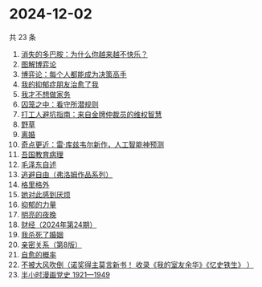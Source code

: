 # 2024-12-02

共 23 条

<!-- BEGIN WEREAD -->
<!-- 最后更新时间 2024-12-02 20:32:57 +0800 -->
1. [消失的多巴胺：为什么你越来越不快乐？](https://weread.qq.com/web/bookDetail/de1326c0813ab9641g0144d7)
1. [图解博弈论](https://weread.qq.com/web/bookDetail/09132dc0718f9709091a741)
1. [博弈论：每个人都能成为决策高手](https://weread.qq.com/web/bookDetail/5d332c2072575dbf5d33fe2)
1. [我的抑郁症朋友治愈了我](https://weread.qq.com/web/bookDetail/83032c30813ab95ffg015dfd)
1. [我才不想做家务](https://weread.qq.com/web/bookDetail/800329f0813ab9643g0180bf)
1. [囚笼之中：看守所潜规则](https://weread.qq.com/web/bookDetail/50f32b10813ab95eag0154c9)
1. [打工人避坑指南：来自金牌仲裁员的维权智慧](https://weread.qq.com/web/bookDetail/d0b32590813ab9600g014ac7)
1. [野草](https://weread.qq.com/web/bookDetail/97f32d50726a21f197f3642)
1. [离婚](https://weread.qq.com/web/bookDetail/0d1326c0717d11b70d1ff40)
1. [奇点更近：雷·库兹韦尔新作，人工智能神预测](https://weread.qq.com/web/bookDetail/30932ba0813ab9615g012cce)
1. [吾国教育病理](https://weread.qq.com/web/bookDetail/212328f0813ab9640g0140aa)
1. [毛泽东自述](https://weread.qq.com/web/bookDetail/4de325a0813ab7379g0121da)
1. [逃避自由（弗洛姆作品系列）](https://weread.qq.com/web/bookDetail/679328a0813ab8004g01640f)
1. [格里格外](https://weread.qq.com/web/bookDetail/e1f325e0813ab8ebag017cb1)
1. [她对此感到厌烦](https://weread.qq.com/web/bookDetail/8f632e60813ab7dcbg015740)
1. [抑郁的力量](https://weread.qq.com/web/bookDetail/62b32d40813ab9624g015171)
1. [明亮的夜晚](https://weread.qq.com/web/bookDetail/2db32930813ab80f9g0165a3)
1. [财经（2024年第24期）](https://weread.qq.com/web/bookDetail/5cf32b20813ab965dg010ad8)
1. [我杀死了婚姻](https://weread.qq.com/web/bookDetail/5c932450813ab95d9g0104b3)
1. [亲密关系（第8版）](https://weread.qq.com/web/bookDetail/16832420813ab90f3g019f92)
1. [自愈的概率](https://weread.qq.com/web/bookDetail/ef932630813ab8297g0123f2)
1. [不被大风吹倒（诺奖得主莫言新书！ 收录《我的室友余华》《忆史铁生》 ）](https://weread.qq.com/web/bookDetail/2c032e80813ab95aag019524)
1. [半小时漫画党史 1921—1949](https://weread.qq.com/web/bookDetail/6b432c2072706eb76b4e507)
<!-- END WEREAD -->